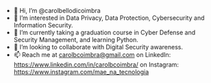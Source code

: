 - 👋 Hi, I’m @carolbellodicoimbra
- 👀 I’m interested in Data Privacy, Data Protection, Cybersecurity and Information Security.
- 🌱 I’m currently taking a graduation course in Cyber Defense and Security Management, and learning Python.
- 💞️ I’m looking to collaborate with Digital Security awareness.
- 📫 Reach me at carolbcoimbra@gmail.com on LinkedIn: https://www.linkedin.com/in/carolbcoimbra/ on Instagram: https://www.instagram.com/mae_na_tecnologia

<!---
carolbellodicoimbra/carolbellodicoimbra is a ✨ special ✨ repository because its `README.md` (this file) appears on your GitHub profile.
You can click the Preview link to take a look at your changes.
--->
